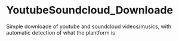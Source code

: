 # YoutubeSoundcloud_Downloade
Simple downloade of youtube and soundcloud videos/musics, with automatic detection of what the plantform is
